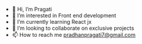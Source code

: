 - 👋 Hi, I’m Pragati
- 👀 I’m interested in Front end development
- 🌱 I’m currently learning React jx
- 💞️ I’m looking to collaborate on exclusive projects
- 📫 How to reach me pradhanpragati7@gmail.com

<!---
Prazux/Prazux is a ✨ special ✨ repository because its `README.md` (this file) appears on your GitHub profile.
You can click the Preview link to take a look at your changes.
--->
